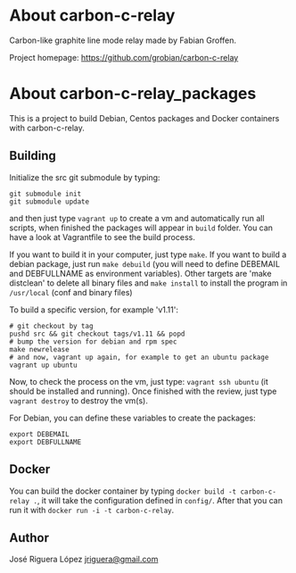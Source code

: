 About carbon-c-relay
====================

Carbon-like graphite line mode relay made by Fabian Groffen.

Project homepage: https://github.com/grobian/carbon-c-relay 


About carbon-c-relay_packages
=============================

This is a project to build Debian, Centos packages and Docker containers
with carbon-c-relay. 


Building
--------

Initialize the src git submodule by typing:

```
git submodule init
git submodule update
```

and then just type `vagrant up` to create a vm and automatically run all 
scripts, when finished the packages will appear in `build` folder. You 
can have a look at Vagrantfile to see the build process.

If you want to build it in your computer, just type `make`. If you want 
to build a debian package, just run `make debuild` (you will need to 
define DEBEMAIL and DEBFULLNAME as environment variables). Other targets 
are 'make distclean' to delete all binary files and `make install` to 
install the program in `/usr/local` (conf and binary files)


To build a specific version, for example 'v1.11':

```
# git checkout by tag 
pushd src && git checkout tags/v1.11 && popd
# bump the version for debian and rpm spec
make newrelease
# and now, vagrant up again, for example to get an ubuntu package
vagrant up ubuntu
```

Now, to check the process on the vm, just type: `vagrant ssh ubuntu` 
(it should be installed and running). Once finished with the review, 
just type `vagrant destroy` to destroy the vm(s).


For Debian, you can define these variables to create the packages:
```
export DEBEMAIL
export DEBFULLNAME
```


Docker
------

You can build the docker container by typing `docker build -t carbon-c-relay .`, 
it will take the configuration defined in `config/`. After that you can 
run it with `docker run -i -t carbon-c-relay`.


Author
------
José Riguera López  <jriguera@gmail.com>
